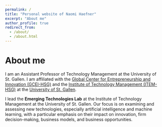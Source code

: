 ```yaml
---
permalink: /
title: "Personal website of Naomi Haefner"
excerpt: "About me"
author_profile: true
redirect_from: 
  - /about/
  - /about.html
---
```


About me
======
I am an Assistant Professor of Technology Management at the University of St. Gallen. I am affiliated with the [Global Center for Entrepreneurship and Innovation (GCEI-HSG)](https://gcei.unisg.ch/) and the [Institute of Technology Management (ITEM-HSG)](http://item.unisg.ch) at the [University of St. Gallen](http://www.unisg.ch).

I lead the **Emerging Technologies Lab** at the Institute of Technology Management at the University of St. Gallen. Our focus is on examining and assessing new technologies, especially artificial intelligence and machine learning, with a particular emphasis on their impact on innovation, firm decision-making, business models, and business opportunities.
